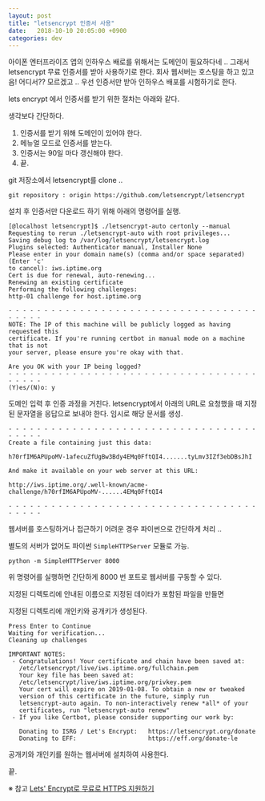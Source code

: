 ```yaml
---
layout: post
title: "letsencrypt 인증서 사용"
date:   2018-10-10 20:05:00 +0900
categories: dev
---
```


아이폰 엔터프라이즈 앱의 인하우스 배로를 위해서는 도메인이 필요하다네 .. 
그래서 letsencrypt 무료 인증서를 받아 사용하기로 한다. 
회사 웹서버는 호스팅을 하고 있고 음! 어디서?? 모르겠고 ..
우선 인증서만 받아 인하우스 배포를 시험하기로 한다. 

lets encrypt 에서 인증서를 받기 위한 절차는 아래와 같다. 

생각보다 간단하다. 

1. 인증서를 받기 위해 도메인이 있어야 한다. 
2. 메뉴얼 모드로 인증서를 받는다. 
3. 인증서는 90일 마다 갱신해야 한다. 
4. 끝. 

git 저장소에서 letsencrypt를 clone .. 

```
git repository : origin https://github.com/letsencrypt/letsencrypt
```

설치 후 인증서만 다운로드 하기 위해 아래의 명령어를 실행. 

```
[@localhost letsencrypt]$ ./letsencrypt-auto certonly --manual
Requesting to rerun ./letsencrypt-auto with root privileges...
Saving debug log to /var/log/letsencrypt/letsencrypt.log
Plugins selected: Authenticator manual, Installer None
Please enter in your domain name(s) (comma and/or space separated)  (Enter 'c'
to cancel): iws.iptime.org
Cert is due for renewal, auto-renewing...
Renewing an existing certificate
Performing the following challenges:
http-01 challenge for host.iptime.org

- - - - - - - - - - - - - - - - - - - - - - - - - - - - - - - - - - - - - - - -
NOTE: The IP of this machine will be publicly logged as having requested this
certificate. If you're running certbot in manual mode on a machine that is not
your server, please ensure you're okay with that.

Are you OK with your IP being logged?
- - - - - - - - - - - - - - - - - - - - - - - - - - - - - - - - - - - - - - - -
(Y)es/(N)o: y
```

도메인 입력 후 인증 과정을 거친다. 
letsencrypt에서 아래의 URL로 요청했을 때 지정된 문자열을 응답으로 보내야 한다. 
임시로 해당 문서를 생성. 

```
- - - - - - - - - - - - - - - - - - - - - - - - - - - - - - - - - - - - - - - -
Create a file containing just this data:

h70rfIM6APUpoMV-1afecuZfUgBw3Bdy4EMq0FftQI4.......tyLmv3IZf3ebDBsJhI

And make it available on your web server at this URL:

http://iws.iptime.org/.well-known/acme-challenge/h70rfIM6APUpoMV-......4EMq0FftQI4

- - - - - - - - - - - - - - - - - - - - - - - - - - - - - - - - - - - - - - - -
```
웹서버를 호스팅하거나 접근하기 어려운 경우 파이썬으로 간단하게 처리 .. 

별도의 서버가 없어도 파이썬 `SimpleHTTPServer` 모듈로 가능. 
```
python -m SimpleHTTPServer 8000
```
위 명령어를 실행하면 간단하게 8000 번 포트로 웹서버를 구동할 수 있다. 

지정된 디렉토리에 안내된 이름으로 지정된 데이타가 포함된 파일을 만들면

지정된 디렉토리에 개인키와 공개키가 생성된다. 

```
Press Enter to Continue
Waiting for verification...
Cleaning up challenges

IMPORTANT NOTES:
 - Congratulations! Your certificate and chain have been saved at:
   /etc/letsencrypt/live/iws.iptime.org/fullchain.pem
   Your key file has been saved at:
   /etc/letsencrypt/live/iws.iptime.org/privkey.pem
   Your cert will expire on 2019-01-08. To obtain a new or tweaked
   version of this certificate in the future, simply run
   letsencrypt-auto again. To non-interactively renew *all* of your
   certificates, run "letsencrypt-auto renew"
 - If you like Certbot, please consider supporting our work by:

   Donating to ISRG / Let's Encrypt:   https://letsencrypt.org/donate
   Donating to EFF:                    https://eff.org/donate-le
```

공개키와 개인키를 원하는 웹서버에 설치하여 사용한다. 

끝.

※ 참고 [Lets' Encrypt로 무료로 HTTPS 지원하기](https://blog.outsider.ne.kr/1178) 
